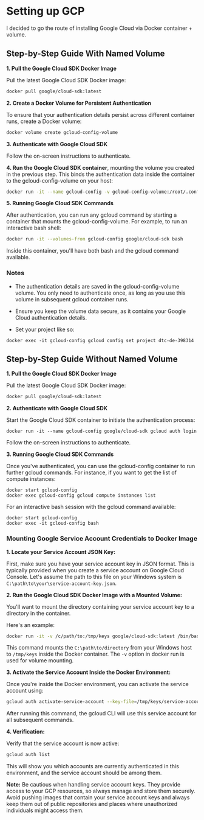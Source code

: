 # Setting up GCP

I decided to go the route of installing Google Cloud via Docker container + volume.

## Step-by-Step Guide With Named Volume

**1. Pull the Google Cloud SDK Docker Image**

Pull the latest Google Cloud SDK Docker image:

```bash
docker pull google/cloud-sdk:latest
```

**2. Create a Docker Volume for Persistent Authentication**

To ensure that your authentication details persist across different container runs, create a Docker volume:

```bash
docker volume create gcloud-config-volume
```

**3. Authenticate with Google Cloud SDK**

Follow the on-screen instructions to authenticate.

**4. Run the Google Cloud SDK container**, mounting the volume you created in the previous step. This binds the authentication data inside the container to the gcloud-config-volume on your host:

```bash
docker run -it --name gcloud-config -v gcloud-config-volume:/root/.config/google-cloud google/cloud-sdk gcloud auth login
```

**5. Running Google Cloud SDK Commands**

After authentication, you can run any gcloud command by starting a container that mounts the gcloud-config-volume. For example, to run an interactive bash shell:

```bash
docker run -it --volumes-from gcloud-config google/cloud-sdk bash
```
Inside this container, you'll have both bash and the gcloud command available.

### Notes

* The authentication details are saved in the gcloud-config-volume volume. You only need to authenticate once, as long as you use this volume in subsequent gcloud container runs.

* Ensure you keep the volume data secure, as it contains your Google Cloud authentication details.

* Set your project like so:
```commandline
docker exec -it gcloud-config gcloud config set project dtc-de-398314
```

## Step-by-Step Guide Without Named Volume

**1. Pull the Google Cloud SDK Docker Image**

Pull the latest Google Cloud SDK Docker image:

```bash
docker pull google/cloud-sdk:latest
```

**2. Authenticate with Google Cloud SDK**

Start the Google Cloud SDK container to initiate the authentication process:

```
docker run -it --name gcloud-config google/cloud-sdk gcloud auth login
```

Follow the on-screen instructions to authenticate.

**3. Running Google Cloud SDK Commands**

Once you've authenticated, you can use the gcloud-config container to run further gcloud commands. For instance, if you want to get the list of compute instances:

```commandline
docker start gcloud-config
docker exec gcloud-config gcloud compute instances list
```

For an interactive bash session with the gcloud command available:

```commandline
docker start gcloud-config
docker exec -it gcloud-config bash
```

### Mounting Google Service Account Credentials to Docker Image

**1. Locate your Service Account JSON Key:**

First, make sure you have your service account key in JSON format. This is typically provided when you create a service account on Google Cloud Console. Let's assume the path to this file on your Windows system is `C:\path\to\your\service-account-key.json`.

**2. Run the Google Cloud SDK Docker Image with a Mounted Volume:**

You'll want to mount the directory containing your service account key to a directory in the container. 

Here's an example:

```bash
docker run -it -v /c/path/to:/tmp/keys google/cloud-sdk:latest /bin/bash
```

This command mounts the `C:\path\to/directory` from your Windows host to `/tmp/keys` inside the Docker container. The `-v` option in docker run is used for volume mounting.

**3. Activate the Service Account Inside the Docker Environment:**

Once you're inside the Docker environment, you can activate the service account using:

```bash
gcloud auth activate-service-account --key-file=/tmp/keys/service-account-key.json
```

After running this command, the gcloud CLI will use this service account for all subsequent commands.

**4. Verification:**

Verify that the service account is now active:

```bash
gcloud auth list
```

This will show you which accounts are currently authenticated in this environment, and the service account should be among them.

**Note:** Be cautious when handling service account keys. They provide access to your GCP resources, so always manage and store them securely. Avoid pushing images that contain your service account keys and always keep them out of public repositories and places where unauthorized individuals might access them.